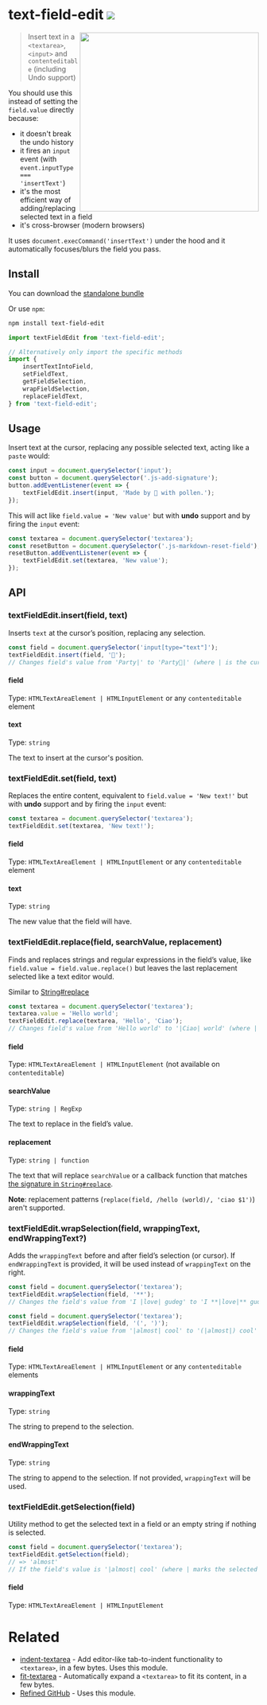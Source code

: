 # text-field-edit [![][badge-gzip]](#link-npm)

[badge-gzip]: https://img.shields.io/bundlephobia/minzip/text-field-edit.svg?label=gzipped
[link-npm]: https://www.npmjs.com/package/text-field-edit

<img align="right" width="360" src="https://user-images.githubusercontent.com/1402241/55075820-e3645800-50ce-11e9-8591-9195c3cdfc8a.gif">

> Insert text in a `<textarea>`, `<input>` and `contenteditable` (including Undo support)

You should use this instead of setting the `field.value` directly because:

- it doesn't break the undo history
- it fires an `input` event (with `event.inputType === 'insertText'`)
- it's the most efficient way of adding/replacing selected text in a field
- it's cross-browser (modern browsers)

It uses `document.execCommand('insertText')` under the hood and it automatically focuses/blurs the field you pass.

## Install

You can download the [standalone bundle](https://bundle.fregante.com/?pkg=text-field-edit)

Or use `npm`:

```sh
npm install text-field-edit
```

```js
import textFieldEdit from 'text-field-edit';

// Alternatively only import the specific methods
import {
	insertTextIntoField,
	setFieldText,
	getFieldSelection,
	wrapFieldSelection,
	replaceFieldText,
} from 'text-field-edit';
```

## Usage

Insert text at the cursor, replacing any possible selected text, acting like a `paste` would:

```js
const input = document.querySelector('input');
const button = document.querySelector('.js-add-signature');
button.addEventListener(event => {
	textFieldEdit.insert(input, 'Made by 🐝 with pollen.');
});
```

This will act like `field.value = 'New value'` but with **undo** support and by firing the `input` event:

```js
const textarea = document.querySelector('textarea');
const resetButton = document.querySelector('.js-markdown-reset-field');
resetButton.addEventListener(event => {
	textFieldEdit.set(textarea, 'New value');
});
```

## API

### textFieldEdit.insert(field, text)

Inserts `text` at the cursor’s position, replacing any selection.

```js
const field = document.querySelector('input[type="text"]');
textFieldEdit.insert(field, '🥳');
// Changes field's value from 'Party|' to 'Party🥳|' (where | is the cursor)
```

#### field

Type: `HTMLTextAreaElement | HTMLInputElement` or any `contenteditable` element

#### text

Type: `string`

The text to insert at the cursor's position.

### textFieldEdit.set(field, text)

Replaces the entire content, equivalent to `field.value = 'New text!'` but with **undo** support and by firing the `input` event:

```js
const textarea = document.querySelector('textarea');
textFieldEdit.set(textarea, 'New text!');
```

#### field

Type: `HTMLTextAreaElement | HTMLInputElement` or any `contenteditable` element

#### text

Type: `string`

The new value that the field will have.

### textFieldEdit.replace(field, searchValue, replacement)

Finds and replaces strings and regular expressions in the field’s value, like `field.value = field.value.replace()` but leaves the last replacement selected like a text editor would.

Similar to [String#replace](https://developer.mozilla.org/en-US/docs/Web/JavaScript/Reference/Global_Objects/String/replace)

```js
const textarea = document.querySelector('textarea');
textarea.value = 'Hello world';
textFieldEdit.replace(textarea, 'Hello', 'Ciao');
// Changes field's value from 'Hello world' to '|Ciao| world' (where | marks the selected text)
```

#### field

Type: `HTMLTextAreaElement | HTMLInputElement` (not available on `contenteditable`)

#### searchValue

Type: `string | RegExp`

The text to replace in the field’s value.

#### replacement

Type: `string | function`

The text that will replace `searchValue` or a callback function that matches [the signature in `String#replace`](https://developer.mozilla.org/en-US/docs/Web/JavaScript/Reference/Global_Objects/String/replace#Specifying_a_function_as_a_parameter).

**Note**: replacement patterns (`replace(field, /hello (world)/, 'ciao $1')`) aren't supported.

### textFieldEdit.wrapSelection(field, wrappingText, endWrappingText?)

Adds the `wrappingText` before and after field’s selection (or cursor). If `endWrappingText` is provided, it will be used instead of `wrappingText` on the right.

```js
const field = document.querySelector('textarea');
textFieldEdit.wrapSelection(field, '**');
// Changes the field's value from 'I |love| gudeg' to 'I **|love|** gudeg' (where | marks the selected text)
```

```js
const field = document.querySelector('textarea');
textFieldEdit.wrapSelection(field, '(', ')');
// Changes the field's value from '|almost| cool' to '(|almost|) cool' (where | marks the selected text)
```

#### field

Type: `HTMLTextAreaElement | HTMLInputElement` or any `contenteditable` elements

#### wrappingText

Type: `string`

The string to prepend to the selection.

#### endWrappingText

Type: `string`

The string to append to the selection. If not provided, `wrappingText` will be used.

### textFieldEdit.getSelection(field)

Utility method to get the selected text in a field or an empty string if nothing is selected.

```js
const field = document.querySelector('textarea');
textFieldEdit.getSelection(field);
// => 'almost'
// If the field's value is '|almost| cool' (where | marks the selected text)
```

#### field

Type: `HTMLTextAreaElement | HTMLInputElement`

# Related

- [indent-textarea](https://github.com/fregante/indent-textarea) - Add editor-like tab-to-indent functionality to `<textarea>`, in a few bytes. Uses this module.
- [fit-textarea](https://github.com/fregante/fit-textarea) - Automatically expand a `<textarea>` to fit its content, in a few bytes.
- [Refined GitHub](https://github.com/refined-github/refined-github) - Uses this module.
